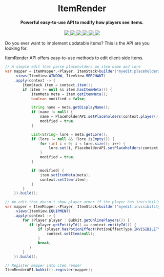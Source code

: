 <h1 align="center">ItemRender</h1>

<h4 align="center">Powerful easy-to-use API to modify how players see items.</h4>

<p align="center">
    <a href="https://saic.one/discord">
        <img src="https://img.shields.io/discord/974288218839191612.svg?style=flat-square&label=discord&logo=discord&logoColor=white&color=7289da"/>
    </a>
    <a href="https://www.codefactor.io/repository/github/saicone/itemrender">
        <img src="https://www.codefactor.io/repository/github/saicone/itemrender/badge?style=flat-square"/>
    </a>
    <a href="https://github.com/saicone/itemrender">
        <img src="https://img.shields.io/github/languages/code-size/saicone/itemrender?logo=github&logoColor=white&style=flat-square"/>
    </a>
    <a href="https://mvnrepository.com/artifact/com.saicone.itemrender/itemrender">
        <img src="https://img.shields.io/maven-central/v/com.saicone.itemrender/itemrender"/>
    </a>
    <a href="https://javadoc.saicone.com/itemrender/overview-summary.html">
        <img src="https://img.shields.io/badge/JavaDoc-Online-green?style=flat-square"/>
    </a>
    <a href="https://docs.saicone.com/itemrender/">
        <img src="https://img.shields.io/badge/Saicone-itemrender%20Wiki-3b3bb0?logo=github&logoColor=white&style=flat-square"/>
    </a>
</p>

Do you ever want to implement updatable items? This is the API are you looking for.

ItemRender API offers easy-to-use methods to edit client-side items.

```java
// A simple edit that parse placeholders on item name and lore
var mapper = ItemMapper.<Player, ItemStack>builder("myedit:placeholders")
    .views(ItemView.WINDOW, ItemView.MERCHANT)
    .apply(context -> {
        ItemStack item = context.item();
        if (item != null && item.hasItemMeta()) {
            ItemMeta meta = item.getItemMeta();
            boolean modified = false;

            String name = meta.getDisplayName();
            if (name != null) {
                name = PlaceholderAPI.setPlaceholders(context.player(), name);
                modified = true;
            }

            List<String> lore = meta.getLore();
            if (lore != null && !lore.isEmpty()) {
                for (int i = 0; i < lore.size(); i++) {
                    lore.set(i, PlaceholderAPI.setPlaceholders(context.player(), lore.get(i)));
                }
                modified = true;
            }

            if (modified) {
                item.setItemMeta(meta);
                context.setItem(item);
            }
        }
    }).build();

// An edit that doesn't show player armor if the player has invisibility effect and 'invisible.armor' permission
var mapper = ItemMapper.<Player, ItemStack>builder("myedit:invisibility")
    .views(ItemView.EQUIPMENT)
    .apply(context -> {
        for (Player player : Bukkit.getOnlinePlayers()) {
           if (player.getEntityId() == context.entityId()) {
               if (player.hasPotionEffect(PotionEffectType.INVISIBILITY) && player.hasPermission("invisible.armor")) {
                   context.setItem(null);
               }
               break;
           }
        }
    }).build();

// Register mapper into item render
ItemRenderAPI.bukkit().register(mapper);
```